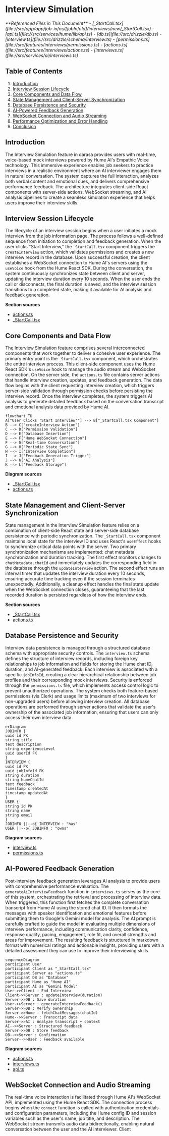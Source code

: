 # Interview Simulation

<cite>
**Referenced Files in This Document**   
- [_StartCall.tsx](file://src/app/app/job-infos/[jobInfoId]/interviews/new/_StartCall.tsx)
- [api.ts](file://src/services/hume/lib/api.ts)
- [db.ts](file://src/drizzle/db.ts)
- [interview.ts](file://src/drizzle/schema/interview.ts)
- [permissions.ts](file://src/features/interviews/permissions.ts)
- [actions.ts](file://src/features/interviews/actions.ts)
- [interviews.ts](file://src/services/ai/interviews.ts)
</cite>

## Table of Contents
1. [Introduction](#introduction)
2. [Interview Session Lifecycle](#interview-session-lifecycle)
3. [Core Components and Data Flow](#core-components-and-data-flow)
4. [State Management and Client-Server Synchronization](#state-management-and-client-server-synchronization)
5. [Database Persistence and Security](#database-persistence-and-security)
6. [AI-Powered Feedback Generation](#ai-powered-feedback-generation)
7. [WebSocket Connection and Audio Streaming](#websocket-connection-and-audio-streaming)
8. [Performance Optimization and Error Handling](#performance-optimization-and-error-handling)
9. [Conclusion](#conclusion)

## Introduction

The Interview Simulation feature in darasa provides users with real-time, voice-based mock interviews powered by Hume AI's Empathic Voice technology. This immersive experience enables job seekers to practice interviews in a realistic environment where an AI interviewer engages them in natural conversation. The system captures the full interaction, analyzes both verbal content and emotional cues, and delivers comprehensive performance feedback. The architecture integrates client-side React components with server-side actions, WebSocket streaming, and AI analysis pipelines to create a seamless simulation experience that helps users improve their interview skills.

## Interview Session Lifecycle

The lifecycle of an interview session begins when a user initiates a mock interview from the job information page. The process follows a well-defined sequence from initiation to completion and feedback generation. When the user clicks "Start Interview," the `_StartCall.tsx` component triggers the `createInterview` action, which validates permissions and creates a new interview record in the database. Upon successful creation, the client establishes a WebSocket connection to Hume AI's servers using the `useVoice` hook from the Hume React SDK. During the conversation, the system continuously synchronizes state between client and server, updating the interview duration every 10 seconds. When the user ends the call or disconnects, the final duration is saved, and the interview session transitions to a completed state, making it available for AI analysis and feedback generation.

**Section sources**
- [actions.ts](file://src/features/interviews/actions.ts#L1-L178)
- [_StartCall.tsx](file://src/app/app/job-infos/[jobInfoId]/interviews/new/_StartCall.tsx#L1-L197)

## Core Components and Data Flow

The Interview Simulation feature comprises several interconnected components that work together to deliver a cohesive user experience. The primary entry point is the `_StartCall.tsx` component, which orchestrates the entire interview process. This client-side component uses the Hume React SDK's `useVoice` hook to manage the audio stream and WebSocket connection. On the server side, the `actions.ts` file contains server actions that handle interview creation, updates, and feedback generation. The data flow begins with the client requesting interview creation, which triggers server-side validation through permission checks before persisting the interview record. Once the interview completes, the system triggers AI analysis to generate detailed feedback based on the conversation transcript and emotional analysis data provided by Hume AI.

```mermaid
flowchart TD
A["User Clicks 'Start Interview'"] --> B["_StartCall.tsx Component"]
B --> C["createInterview Action"]
C --> D["Permission Validation"]
D --> E["Database Insertion"]
E --> F["Hume WebSocket Connection"]
F --> G["Real-time Conversation"]
G --> H["Periodic State Sync"]
H --> I["Interview Completion"]
I --> J["Feedback Generation Trigger"]
J --> K["AI Analysis"]
K --> L["Feedback Storage"]
```

**Diagram sources**
- [_StartCall.tsx](file://src/app/app/job-infos/[jobInfoId]/interviews/new/_StartCall.tsx#L1-L197)
- [actions.ts](file://src/features/interviews/actions.ts#L1-L178)

## State Management and Client-Server Synchronization

State management in the Interview Simulation feature relies on a combination of client-side React state and server-side database persistence with periodic synchronization. The `_StartCall.tsx` component maintains local state for the interview ID and uses React's `useEffect` hooks to synchronize critical data points with the server. Two primary synchronization mechanisms are implemented: chat metadata synchronization and duration tracking. The first effect monitors changes to `chatMetadata.chatId` and immediately updates the corresponding field in the database through the `updateInterview` action. The second effect runs an interval timer that updates the interview duration every 10 seconds, ensuring accurate time tracking even if the session terminates unexpectedly. Additionally, a cleanup effect handles the final state update when the WebSocket connection closes, guaranteeing that the last recorded duration is persisted regardless of how the interview ends.

**Section sources**
- [_StartCall.tsx](file://src/app/app/job-infos/[jobInfoId]/interviews/new/_StartCall.tsx#L1-L197)
- [actions.ts](file://src/features/interviews/actions.ts#L1-L178)

## Database Persistence and Security

Interview data persistence is managed through a structured database schema with appropriate security controls. The `interview.ts` schema defines the structure of interview records, including foreign key relationships to job information and fields for storing the Hume chat ID, duration, and AI-generated feedback. Each interview is associated with a specific `jobInfoId`, creating a clear hierarchical relationship between job profiles and their corresponding mock interviews. Security is enforced through the `permissions.ts` file, which implements access control logic to prevent unauthorized operations. The system checks both feature-based permissions (via Clerk) and usage limits (maximum of two interviews for non-upgraded users) before allowing interview creation. All database operations are performed through server actions that validate the user's ownership of the associated job information, ensuring that users can only access their own interview data.

```mermaid
erDiagram
JOBINFO {
uuid id PK
string title
text description
string experienceLevel
uuid userId FK
}
INTERVIEW {
uuid id PK
uuid jobInfoId FK
string duration
string humeChatId
text feedback
timestamp createdAt
timestamp updatedAt
}
USER {
string id PK
string name
string email
}
JOBINFO ||--o{ INTERVIEW : "has"
USER ||--o{ JOBINFO : "owns"
```

**Diagram sources**
- [interview.ts](file://src/drizzle/schema/interview.ts#L1-L22)
- [permissions.ts](file://src/features/interviews/permissions.ts#L1-L47)

## AI-Powered Feedback Generation

Post-interview feedback generation leverages AI analysis to provide users with comprehensive performance evaluation. The `generateAiInterviewFeedback` function in `interviews.ts` serves as the core of this system, orchestrating the retrieval and processing of interview data. When triggered, this function first fetches the complete conversation transcript from Hume AI using the stored chat ID. It then formats the messages with speaker identification and emotional features before submitting them to Google's Gemini model for analysis. The AI prompt is carefully crafted to guide the model in evaluating multiple dimensions of interview performance, including communication clarity, confidence, response quality, pacing, engagement, role fit, and overall strengths and areas for improvement. The resulting feedback is structured in markdown format with numerical ratings and actionable insights, providing users with a detailed assessment they can use to improve their interviewing skills.

```mermaid
sequenceDiagram
participant User
participant Client as "_StartCall.tsx"
participant Server as "actions.ts"
participant DB as "Database"
participant Hume as "Hume AI"
participant AI as "Gemini Model"
User->>Client : End Interview
Client->>Server : updateInterview(duration)
Server->>DB : Save duration
User->>Server : generateInterviewFeedback()
Server->>DB : Verify ownership
Server->>Hume : fetchChatMessages(chatId)
Hume-->>Server : Transcript data
Server->>AI : Analyze transcript + context
AI-->>Server : Structured feedback
Server->>DB : Store feedback
DB-->>Server : Confirmation
Server-->>User : Feedback available
```

**Diagram sources**
- [actions.ts](file://src/features/interviews/actions.ts#L1-L178)
- [interviews.ts](file://src/services/ai/interviews.ts#L1-L113)
- [api.ts](file://src/services/hume/lib/api.ts#L1-L19)

## WebSocket Connection and Audio Streaming

The real-time voice interaction is facilitated through Hume AI's WebSocket API, implemented using the Hume React SDK. The connection process begins when the `connect` function is called with authentication credentials and configuration parameters, including the Hume config ID and session variables such as the user's name, job title, and description. The WebSocket stream transmits audio data bidirectionally, enabling natural conversation between the user and the AI interviewer. Client